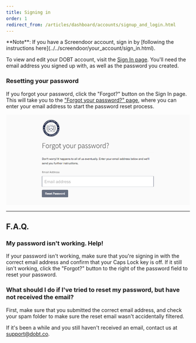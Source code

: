```yaml
---
title: Signing in
order: 1
redirect_from: /articles/dashboard/accounts/signup_and_login.html
---
```


<div class='alert'>
    **Note**: If you have a Screendoor account, sign in by [following the instructions here](../../screendoor/your_account/sign_in.html).
</div>

To view and edit your DOBT account, visit the [Sign In page](https://dashboard.dobt.co/sign_in). You'll need the email address you signed up with, as well as the password you created.

### Resetting your password

If you forgot your password, click the "Forgot?" button on the Sign In page. This will take you to the ["Forgot your password?" page](https://dashboard.dobt.co/users/password/new), where you can enter your email address to start the password reset process.

![Resetting your password.](../images/forgot_password.png)

---

## F.A.Q.

### My password isn't working. Help!

If your password isn't working, make sure that you're signing in with the correct email address and confirm that your Caps Lock key is off. If it still isn't working, click the "Forgot?" button to the right of the password field to reset your password.

### What should I do if I've tried to reset my password, but have not received the email?

First, make sure that you submitted the correct email address, and check your spam folder to make sure the reset email wasn't accidentally filtered.

If it's been a while and you still haven't received an email, contact us at [support@dobt.co](mailto:support@dobt.co).
